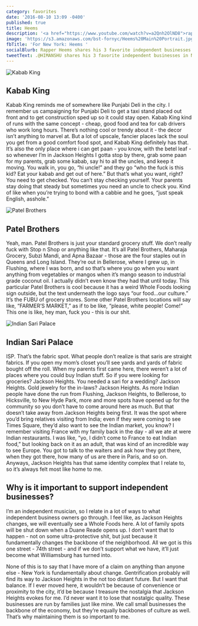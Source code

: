 ```yaml
---
category: favorites
date: '2016-08-10 13:09 -0400'
published: true
title: Heems
description: '<a href="https://www.youtube.com/watch?v=a2Qnh2OlND8">rapper</a>'
image: 'https://s3.amazonaws.com/bst-fornyc/Heems%20Main%20Portrait.jpg'
fbTitle: 'For New York: Heems '
socialBlurb: Rapper Heems shares his 3 favorite independent businesses in NYC.
tweetText: .@HIMANSHU shares his 3 favorite independent businesses in NYC.
---
```

![Kabab King](https://s3.amazonaws.com/bst-fornyc/Heems%20Kabab%20King.jpg)
## Kabab King
Kabab King reminds me of somewhere like Punjabi Deli in the city. I remember us campaigning for Punjabi Deli to get a taxi stand placed out front and to get construction sped up so it could stay open. Kabab King kind of runs with the same concept - cheap, good food and tea for cab drivers who work long hours. There’s nothing cool or trendy about it - the decor isn’t anything to marvel at. But a lot of upscale, fancier places lack the soul you get from a good comfort food spot, and Kabab King definitely has that. It’s also the only place where i can get paan - you know, with the betel leaf - so whenever I’m in Jackson Heights I gotta stop by there, grab some paan for my parents, grab some kabab, say hi to all the uncles, and keep it moving. You walk in, you go, “hi uncle!” and they go “who the fuck is this kid? Eat your kabab and get out of here.” But that’s what you want, right? You need to get checked. You can’t stay checking yourself. Your parents stay doing that steady but sometimes you need an uncle to check you. Kind of like when you’re trying to bond with a cabbie and he goes, “just speak English, asshole.” 

![Patel Brothers](https://s3.amazonaws.com/bst-fornyc/Heems%20Patel%20Brothers.jpg)
## Patel Brothers
Yeah, man. Patel Brothers is just your standard grocery stuff. We don’t really fuck with Stop n Shop or anything like that. It’s all Patel Brothers, Maharaja Grocery, Subzi Mandi, and Apna Bazaar - those are the four staples out in Queens and Long Island. They’re out in Bellerose, where I grew up, in Flushing, where I was born, and so that’s where you go when you want anything from vegetables or mangos when it’s mango season to industrial grade coconut oil. I actually didn’t even know they had that until today. This particular Patel Brothers is cool because it has a weird Whole Foods looking sign outside, but the text underneath the logo says “our food...our culture.” It’s the FUBU of grocery stores. Some other Patel Brothers locations will say like, “FARMER’S MARKET,” as if to be like, “please, white people! Come!” This one is like, hey man, fuck you - this is our shit. 

![Indian Sari Palace](https://s3.amazonaws.com/bst-fornyc/Heems%20Indian%20Sari%20Palace.jpg)
## Indian Sari Palace
ISP. That’s the fabric spot. What people don’t realize is that saris are straight fabrics. If you open my mom’s closet you’ll see yards and yards of fabric bought off the roll. When my parents first came here, there weren’t a lot of places where you could buy Indian stuff. So if you were looking for groceries? Jackson Heights. You needed a sari for a wedding? Jackson Heights. Gold jewelry for the in-laws? Jackson Heights. As more Indian people have done the run from Flushing, Jackson Heights, to Bellerose, to Hicksville, to New Hyde Park, more and more spots have opened up for the community so you don’t have to come around here as much. But that doesn’t take away from Jackson Heights being first. It was the spot where you’d bring relatives visiting from India; even if they were coming to see Times Square, they’d also want to see the Indian market, you know? I remember visiting France with my family back in the day - all we ate at were Indian restaurants. I was like, “yo, I didn’t come to France to eat Indian food,” but looking back on it as an adult, that was kind of an incredible way to see Europe. You got to talk to the waiters and ask how they got there, when they got there, how many of us are there in Paris, and so on. Anyways, Jackson Heights has that same identity complex that I relate to, so it’s always felt most like home to me.

## Why is it important to support independent businesses?
I’m an independent musician, so I relate in a lot of ways to what independent business owners go through. I feel like, as Jackson Heights changes, we will eventually see a Whole Foods here. A lot of family spots will be shut down when a Duane Reade opens up. I don’t want that to happen - not on some ultra-protective shit, but just because it fundamentally changes the backbone of the neighborhood. All we got is this one street - 74th street - and if we don’t support what we have, it’ll just become what Williamsburg has turned into. 

None of this is to say that I have more of a claim on anything than anyone else - New York is fundamentally about change. Gentrification probably will find its way to Jackson Heights in the not too distant future. But I want that balance. If I ever moved here, it wouldn’t be because of convenience or proximity to the city, it’d be because I treasure the nostalgia that Jackson Heights evokes for me. I’d never want it to lose that nostalgic quality. These businesses are run by families just like mine. We call small businesses the backbone of the economy, but they’re equally backbones of culture as well. That’s why maintaining them is so important to me.
